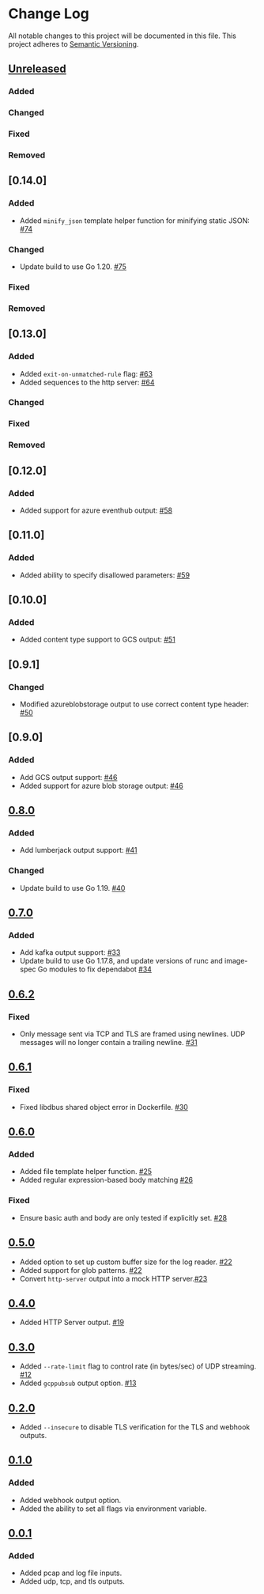 # Change Log
All notable changes to this project will be documented in this file.
This project adheres to [Semantic Versioning](http://semver.org/).

## [Unreleased]

### Added

### Changed

### Fixed

### Removed

## [0.14.0]

### Added

- Added `minify_json` template helper function for minifying static JSON: [#74](https://github.com/elastic/stream/pull/74)

### Changed

- Update build to use Go 1.20. [#75](https://github.com/elastic/stream/pull/75)

### Fixed

### Removed

## [0.13.0]

### Added

- Added `exit-on-unmatched-rule` flag: [#63](https://github.com/elastic/stream/pull/63)
- Added sequences to the http server: [#64](https://github.com/elastic/stream/pull/64)

### Changed

### Fixed

### Removed

## [0.12.0]

### Added

- Added support for azure eventhub output: [#58](https://github.com/elastic/stream/pull/58)

## [0.11.0]

### Added

- Added ability to specify disallowed parameters: [#59](https://github.com/elastic/stream/pull/59)

## [0.10.0]

### Added

- Added content type support to GCS output: [#51](https://github.com/elastic/stream/pull/51)

## [0.9.1]

### Changed

- Modified azureblobstorage output to use correct content type header: [#50](https://github.com/elastic/stream/pull/50)

## [0.9.0]

### Added

- Add GCS output support: [#46](https://github.com/elastic/stream/pull/46)
- Added support for azure blob storage output: [#46](https://github.com/elastic/stream/pull/46)

## [0.8.0]

### Added

- Add lumberjack output support: [#41](https://github.com/elastic/stream/pull/41)

### Changed

- Update build to use Go 1.19. [#40](https://github.com/elastic/stream/pull/40)

## [0.7.0]

### Added

- Add kafka output support: [#33](https://github.com/elastic/stream/pull/33)
- Update build to use Go 1.17.8, and update versions of runc and image-spec Go modules to fix dependabot [#34](https://github.com/elastic/stream/pull/34)

## [0.6.2]

### Fixed

- Only message sent via TCP and TLS are framed using newlines. UDP messages will
no longer contain a trailing newline. [#31](https://github.com/elastic/stream/pull/31)

## [0.6.1]

### Fixed

- Fixed libdbus shared object error in Dockerfile. [#30](https://github.com/elastic/stream/pull/30)

## [0.6.0]

### Added

- Added file template helper function. [#25](https://github.com/elastic/stream/pull/25)
- Added regular expression-based body matching [#26](https://github.com/elastic/stream/pull/26)

### Fixed

- Ensure basic auth and body are only tested if explicitly set. [#28](https://github.com/elastic/stream/pull/28)

## [0.5.0]

- Added option to set up custom buffer size for the log reader. [#22](https://github.com/elastic/stream/pull/22)
- Added support for glob patterns. [#22](https://github.com/elastic/stream/pull/22)
- Convert `http-server` output into a mock HTTP server.[#23](https://github.com/elastic/stream/pull/23)

## [0.4.0]

- Added HTTP Server output. [#19](https://github.com/elastic/stream/pull/19)

## [0.3.0]

- Added `--rate-limit` flag to control rate (in bytes/sec) of UDP streaming. [#12](https://github.com/elastic/stream/pull/12)
- Added `gcppubsub` output option. [#13](https://github.com/elastic/stream/pull/13)

## [0.2.0]

- Added `--insecure` to disable TLS verification for the TLS and webhook outputs.

## [0.1.0]

### Added

- Added webhook output option.
- Added the ability to set all flags via environment variable.

## [0.0.1]

### Added

- Added pcap and log file inputs.
- Added udp, tcp, and tls outputs.

[Unreleased]: https://github.com/elastic/stream/compare/v0.8.0...HEAD
[0.8.0]: https://github.com/elastic/stream/releases/tag/v0.8.0
[0.7.0]: https://github.com/elastic/stream/releases/tag/v0.7.0
[0.6.2]: https://github.com/elastic/stream/releases/tag/v0.6.2
[0.6.1]: https://github.com/elastic/stream/releases/tag/v0.6.1
[0.6.0]: https://github.com/elastic/stream/releases/tag/v0.6.0
[0.5.0]: https://github.com/elastic/stream/releases/tag/v0.5.0
[0.4.0]: https://github.com/elastic/stream/releases/tag/v0.4.0
[0.3.0]: https://github.com/elastic/stream/releases/tag/v0.3.0
[0.2.0]: https://github.com/elastic/stream/releases/tag/v0.2.0
[0.1.0]: https://github.com/elastic/stream/releases/tag/v0.1.0
[0.0.1]: https://github.com/elastic/stream/releases/tag/v0.0.1
